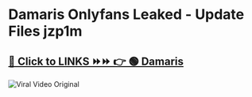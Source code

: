
 # Damaris Onlyfans Leaked - Update Files jzp1m

## <h2><a href="https://clipsfans.com/Damaris&ref=git">🔗 Click to LINKS ⏩⏩ 👉 🟢 Damaris </a></h2>

<a href="https://clipsfans.com/Damaris&ref=git" rel="nofollow" data-target="animated-image.originalLink"><img src="https://i.ibb.co.com/xMMVF88/686577567.gif" alt="Viral Video Original" style="max-width: 100%; display: inline-block;" data-target="animated-image.originalImage"></a>

